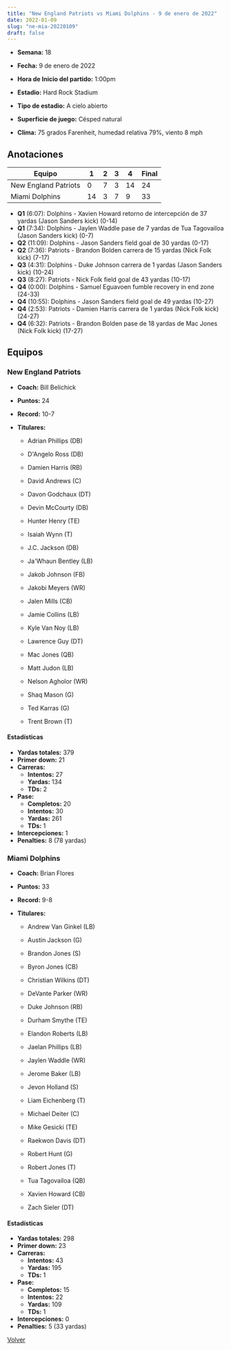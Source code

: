 ```yaml
---
title: "New England Patriots vs Miami Dolphins - 9 de enero de 2022"
date: 2022-01-09
slug: "ne-mia-20220109"
draft: false
---
```


* **Semana:** 18
* **Fecha:** 9 de enero de 2022

* **Hora de Inicio del partido:** 1:00pm
* **Estadio:** Hard Rock Stadium
* **Tipo de estadio:** A cielo abierto
* **Superficie de juego:** Césped natural
* **Clima:** 75 grados Farenheit, humedad relativa 79%, viento 8 mph





## Anotaciones
| Equipo | 1 | 2 | 3 | 4 | Final |
|--------|---|---|---|---|-------|
| New England Patriots  | 0 | 7 | 3 | 14  | 24 |
| Miami Dolphins  | 14 | 3 | 7 | 9  | 33 |
* **Q1** (6:07): Dolphins - Xavien Howard retorno de intercepción de 37 yardas (Jason Sanders kick) (0-14)
* **Q1** (7:34): Dolphins - Jaylen Waddle pase de 7 yardas de Tua Tagovailoa (Jason Sanders kick) (0-7)
* **Q2** (11:09): Dolphins - Jason Sanders field goal de 30 yardas (0-17)
* **Q2** (7:36): Patriots - Brandon Bolden carrera de 15 yardas (Nick Folk kick) (7-17)
* **Q3** (4:31): Dolphins - Duke Johnson carrera de 1 yardas (Jason Sanders kick) (10-24)
* **Q3** (8:27): Patriots - Nick Folk field goal de 43 yardas (10-17)
* **Q4** (0:00): Dolphins - Samuel Eguavoen fumble recovery in end zone (24-33)
* **Q4** (10:55): Dolphins - Jason Sanders field goal de 49 yardas (10-27)
* **Q4** (2:53): Patriots - Damien Harris carrera de 1 yardas (Nick Folk kick) (24-27)
* **Q4** (6:32): Patriots - Brandon Bolden pase de 18 yardas de Mac Jones (Nick Folk kick) (17-27)


## Equipos


### New England Patriots
* **Coach:** Bill Belichick
* **Puntos:** 24
* **Record:** 10-7
* **Titulares:** 

  * Adrian Phillips (DB) 

  * D'Angelo Ross (DB) 

  * Damien Harris (RB) 

  * David Andrews (C) 

  * Davon Godchaux (DT) 

  * Devin McCourty (DB) 

  * Hunter Henry (TE) 

  * Isaiah Wynn (T) 

  * J.C. Jackson (DB) 

  * Ja'Whaun Bentley (LB) 

  * Jakob Johnson (FB) 

  * Jakobi Meyers (WR) 

  * Jalen Mills (CB) 

  * Jamie Collins (LB) 

  * Kyle Van Noy (LB) 

  * Lawrence Guy (DT) 

  * Mac Jones (QB) 

  * Matt Judon (LB) 

  * Nelson Agholor (WR) 

  * Shaq Mason (G) 

  * Ted Karras (G) 

  * Trent Brown (T) 

#### Estadísticas
* **Yardas totales:** 379
* **Primer down:** 21
* **Carreras:**
  * **Intentos:** 27
  * **Yardas:** 134
  * **TDs:** 2
* **Pase:**
  * **Completos:** 20
  * **Intentos:** 30
  * **Yardas:** 261
  * **TDs:** 1
* **Intercepciones:** 1
* **Penalties:** 8 (78 yardas)

### Miami Dolphins
* **Coach:** Brian Flores
* **Puntos:** 33
* **Record:** 9-8
* **Titulares:** 

  * Andrew Van Ginkel (LB) 

  * Austin Jackson (G) 

  * Brandon Jones (S) 

  * Byron Jones (CB) 

  * Christian Wilkins (DT) 

  * DeVante Parker (WR) 

  * Duke Johnson (RB) 

  * Durham Smythe (TE) 

  * Elandon Roberts (LB) 

  * Jaelan Phillips (LB) 

  * Jaylen Waddle (WR) 

  * Jerome Baker (LB) 

  * Jevon Holland (S) 

  * Liam Eichenberg (T) 

  * Michael Deiter (C) 

  * Mike Gesicki (TE) 

  * Raekwon Davis (DT) 

  * Robert Hunt (G) 

  * Robert Jones (T) 

  * Tua Tagovailoa (QB) 

  * Xavien Howard (CB) 

  * Zach Sieler (DT) 

#### Estadísticas
* **Yardas totales:** 298
* **Primer down:** 23
* **Carreras:**
  * **Intentos:** 43
  * **Yardas:** 195
  * **TDs:** 1
* **Pase:**
  * **Completos:** 15
  * **Intentos:** 22
  * **Yardas:** 109
  * **TDs:** 1
* **Intercepciones:** 0
* **Penalties:** 5 (33 yardas)


[Volver](/historia/2021)
